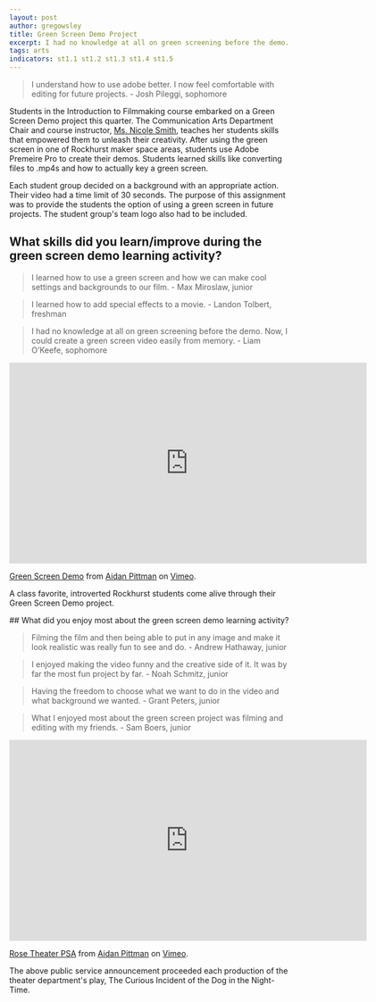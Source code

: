 ```yaml
---
layout: post
author: gregowsley
title: Green Screen Demo Project
excerpt: I had no knowledge at all on green screening before the demo. Now, I could create a green screen video easily from memory. - Rockhurst High School sophomore, Liam O'Keefe
tags: arts
indicators: st1.1 st1.2 st1.3 st1.4 st1.5 
---
```


<blockquote>I understand how to use adobe better. I now feel comfortable with editing for future projects. - Josh Pileggi, sophomore </blockquote>

Students in the Introduction to Filmmaking course embarked on a Green Screen Demo project this quarter. The Communication Arts Department Chair and course instructor, [Ms. Nicole Smith](https://www.rockhursths.edu/curriculum-detail?fromId=275451&LevelNum=1736&DepartmentId=30082), teaches her students skills that empowered them to unleash their creativity. After using the green screen in one of Rockhurst maker space areas, students use Adobe Premeire Pro to create their demos. Students learned skills like converting files to .mp4s and how to actually key a green screen.  

Each student group decided on a background with an appropriate action. Their video had a time limit of 30 seconds.  The purpose of this assignment was to provide the students the option of using a green screen in future projects.  The student group's team logo also had to be included.


## What skills did you learn/improve during the green screen demo learning activity?

<blockquote>I learned how to use a green screen and how we can make cool settings and backgrounds to our film.  - Max Miroslaw, junior</blockquote>

<blockquote>I learned how to add special effects to a movie. - Landon Tolbert, freshman</blockquote>

<blockquote>I had no knowledge at all on green screening before the demo. Now, I could create a green screen video easily from memory. - Liam O’Keefe, sophomore</blockquote>
<c><iframe src="https://player.vimeo.com/video/362629611" width="640" height="360" frameborder="0" allow="autoplay; fullscreen" allowfullscreen></iframe>
<p><a href="https://vimeo.com/362629611">Green Screen Demo</a> from <a href="https://vimeo.com/user102098481">Aidan Pittman</a> on <a href="https://vimeo.com">Vimeo</a>.</p>
<p class="caption">A class favorite, introverted Rockhurst students come alive through their Green Screen Demo project.</p></c>
## What did you enjoy most about the green screen demo learning activity?

<blockquote>Filming the film and then being able to put in any image and make it look realistic was really fun to see and do. - Andrew Hathaway, junior</blockquote>

<blockquote>I enjoyed making the video funny and the creative side of it. It was by far the most fun project by far. - Noah Schmitz, junior</blockquote>

<blockquote>Having the freedom to choose what we want to do in the video and what background we wanted. - Grant Peters, junior</blockquote>

<blockquote>What I enjoyed most about the green screen project was filming and editing with my friends. - Sam Boers, junior</blockquote>
<c><iframe src="https://player.vimeo.com/video/364096052" width="640" height="360" frameborder="0" allow="autoplay; fullscreen" allowfullscreen></iframe>
<p><a href="https://vimeo.com/364096052">Rose Theater PSA</a> from <a href="https://vimeo.com/user102098481">Aidan Pittman</a> on <a href="https://vimeo.com">Vimeo</a>.</p>
<p class="caption">The above public service announcement proceeded each production of the theater department's play, The Curious Incident of the Dog in the Night-Time.</p></c>
